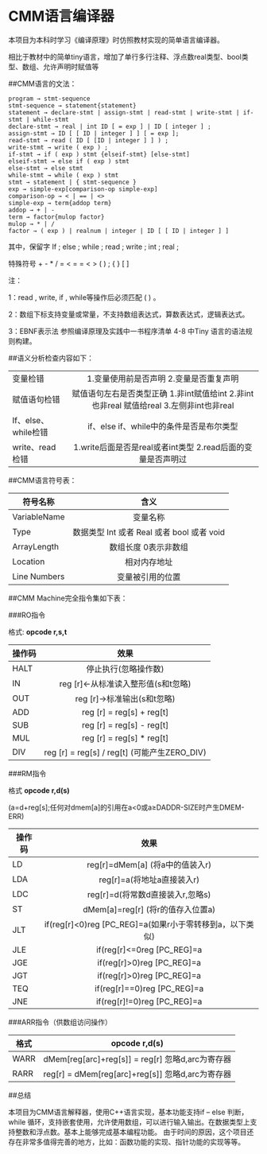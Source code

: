# CMM语言编译器

本项目为本科时学习《编译原理》时仿照教材实现的简单语言编译器。

相比于教材中的简单tiny语言，增加了单行多行注释、浮点数real类型、bool类型、数组、允许声明时赋值等

##CMM语言的文法： 
    
    program → stmt-sequence
    stmt-sequence → statement{statement}
    statement → declare-stmt | assign-stmt | read-stmt | write-stmt | if-stmt | while-stmt
    declare-stmt → real | int ID [ = exp ] | ID [ integer ] ;
    assign-stmt → ID [ [ ID | integer ] ] [ = exp ]; 
    read-stmt → read ( ID [ [ID | integer ] ] ) ;
    write-stmt → write ( exp ) ;
    if-stmt → if ( exp ) stmt {elseif-stmt} [else-stmt]
    elseif-stmt → else if ( exp ) stmt
    else-stmt → else stmt
    while-stmt → while ( exp ) stmt
    stmt → statement | { stmt-sequence }
    exp → simple-exp[comparison-op simple-exp]
    comparison-op → < | == | <> 
    simple-exp → term{addop term}
    addop → + | - 
    term → factor{mulop factor}
    mulop → * | /
    factor → ( exp ) | realnum | integer | ID [ [ ID | integer ] ] 

其中，保留字 If ; else ; while ; read ; write ; int ; real ;

特殊符号	+  -  *  /  =   <   = =  < >  (  )  ;  {  } [ ] 

注：

1：read , write, if , while等操作后必须匹配 ( ) 。

2：数组下标支持变量或常量，不支持数组表达式，算数表达式，逻辑表达式。

3：EBNF表示法 参照编译原理及实践中一书程序清单 4-8 中Tiny 语言的语法规则构建。

##语义分析检查内容如下：

| | |
| ------------- |:-------------:|
| 变量检错     | 1.变量使用前是否声明         2.变量是否重复声明 |
| 赋值语句检错      | 赋值语句左右是否类型正确 1.非int赋值给int 2.非int也非real 赋值给real 3.左侧非int也非real      |
| If、else、while检错 | if、else if、while中的条件是否是布尔类型      |
| write、read检错 | 1.write后面是否是real或者int类型 2.read后面的变量是否声明过 |

##CMM语言符号表：

| 符号名称        | 含义           | 
| ------------- |:-------------:| 
| VariableName | 变量名称 | 
| Type      | 数据类型 Int 或者 Real 或者 bool 或者 void |  
| ArrayLength | 数组长度 0表示非数组 | 
| Location | 相对内存地址| 
| Line Numbers | 变量被引用的位置 | 

##CMM Machine完全指令集如下表：

###RO指令

格式:  <b>opcode  r,s,t</b>

| 操作码 | 效果
| ------------- |:-------------:| 
| HALT | 停止执行(忽略操作数)
| IN | reg [r]←从标准读入整形值(s和t忽略)
| OUT | reg [r]→标准输出(s和t忽略)
| ADD | reg [r] = reg[s] + reg[t]
| SUB | reg [r] = reg[s] - reg[t]
| MUL | reg [r] = reg[s] * reg[t]
| DIV | reg [r] = reg[s] / reg[t] (可能产生ZERO_DIV)

###RM指令

格式	<b>opcode r,d(s)</b>

(a=d+reg[s];任何对dmem[a]的引用在a<0或a≥DADDR-SIZE时产生DMEM-ERR)

| 操作码	 | 效果
| ------------- |:-------------:| 
| LD     |        	reg[r]=dMem[a] (将a中的值装入r)
| LDA | 	reg[r]=a(将地址a直接装入r)
| LDC    |         	reg[r]=d(将常数d直接装入r,忽略s)
| ST      |        	dMem[a]=reg[r] (将r的值存入位置a)	
| JLT      |       	if(reg[r]<0)reg [PC_REG]=a(如果r小于零转移到a，以下类似)
| JLE       |      	if(reg[r]<=0reg  [PC_REG]=a
| JGE       |      	if(reg[r]>0)reg [PC_REG]=a
| JGT   | 	if(reg[r]>0)reg [PC_REG]=a
| TEQ    | 	if(reg[r]==0)reg [PC_REG]=a
| JNE    | 	if(reg[r]!=0)reg [PC_REG]=a
	


###ARR指令（供数组访问操作）

| 格式 | opcode r,d(s)
| ------------- |:-------------:| 
| WARR |	dMem[reg[arc]+reg[s]] = reg[r]    忽略d,arc为寄存器
| RARR  |  	reg[r] = dMem[reg[arc]+reg[s]]    忽略d,arc为寄存器   


##总结

本项目为CMM语言解释器，使用C++语言实现，基本功能支持if – else 判断，while 循环，支持嵌套使用，允许使用数组，可以进行输入输出。在数据类型上支持整数和浮点数。基本上能够完成基本编程功能。
由于时间的原因，这个项目还存在非常多值得完善的地方，比如：函数功能的实现、指针功能的实现等等。